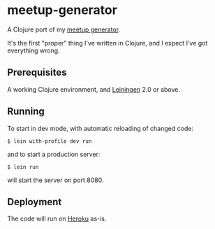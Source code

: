 # meetup-generator

A Clojure port of my [meetup generator](https://meetup.sysdef.xyz).

It's the first "proper" thing I've written in Clojure, and I expect
I've got everything wrong.

## Prerequisites

A working Clojure environment, and
[Leiningen](https://github.com/technomancy/leiningen) 2.0 or above.

## Running

To start in dev mode, with automatic reloading of changed code:

```
$ lein with-profile dev run
```

and to start a production server:

```
$ lein run
```

will start the server on port 8080.

## Deployment

The code will run on [Heroku](https://dashboard.heroku.com/) as-is.
